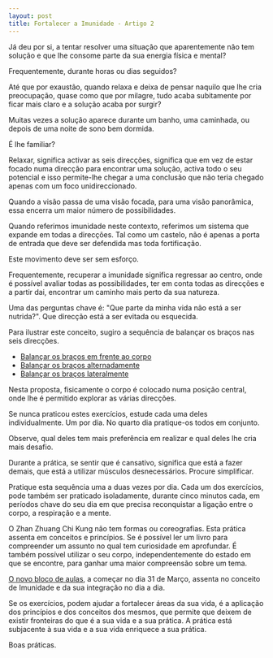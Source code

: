 ```yaml
---
layout: post
title: Fortalecer a Imunidade - Artigo 2
---
```

Já deu por si, a tentar resolver uma situação que aparentemente não tem solução e que lhe consome parte da sua energia física e mental? 

Frequentemente, durante horas ou dias seguidos?

Até que por exaustão, quando relaxa e deixa de pensar naquilo que lhe cria preocupação, quase como que por milagre, tudo acaba subitamente por ficar mais claro e a solução acaba por surgir?

Muitas vezes a solução aparece durante um banho, uma caminhada, ou depois de uma noite de sono bem dormida.

É lhe familiar?

Relaxar, significa activar as seis direcções, significa que em vez de estar focado numa direcção para encontrar uma solução, activa todo o seu potencial e isso permite-lhe chegar a uma conclusão que não teria chegado apenas com um foco unidireccionado.

Quando a visão passa de uma visão focada, para uma visão panorâmica, essa encerra um maior número de possibilidades.  

Quando referimos imunidade neste contexto, referimos um sistema que expande em todas a direcções. Tal como um castelo, não é apenas a porta de entrada que deve ser defendida mas toda fortificação. 

Este movimento deve ser sem esforço. 

Frequentemente, recuperar a imunidade significa regressar ao centro, onde é possível avaliar todas as possibilidades, ter em conta todas as direcções e a partir dai, encontrar um caminho mais perto da sua natureza.
 
Uma das perguntas chave é: "Que parte da minha vida não está a ser nutrida?". Que direcção está a ser evitada ou esquecida. 

Para ilustrar este conceito, sugiro a sequência de balançar os braços nas seis direcções.

+ [Balançar os braços em frente ao corpo](https://www.youtube.com/watch?v=KUEO_tr7-qY) 
+ [Balançar os braços alternadamente](https://www.youtube.com/watch?v=75Lt1O-rCLI)
+ [Balançar os braços lateralmente](https://www.youtube.com/watch?v=nIh3g4seT98)

Nesta proposta, fisicamente o corpo é colocado numa posição central, onde lhe é permitido explorar as várias direcções.

Se nunca praticou estes exercícios, estude cada uma deles individualmente. Um por dia. No quarto dia pratique-os todos em conjunto. 

Observe, qual deles tem mais preferência em realizar e qual deles lhe cria mais desafio. 

Durante a prática, se sentir que é cansativo, significa que está a fazer demais, que está a utilizar músculos desnecessários. Procure simplificar. 

Pratique esta sequência uma a duas vezes por dia. Cada um dos exercícios, pode também ser praticado isoladamente, durante cinco minutos cada, em períodos chave do seu dia em que precisa reconquistar a ligação entre o corpo, a respiração e a mente.  

O Zhan Zhuang Chi Kung não tem formas ou coreografias. Esta prática assenta em conceitos e princípios. Se é possível ler um livro para compreender um assunto no qual tem curiosidade em aprofundar. É também possível utilizar o seu corpo, independentemente do estado em que se encontre, para ganhar uma maior compreensão sobre um tema. 

[O novo bloco de aulas](http://lourencoazevedo.com/imunidade.html), a começar no dia 31 de Março, assenta no conceito de Imunidade e da sua integração no dia a dia. 

Se os exercícios, podem ajudar a fortalecer áreas da sua vida, é a aplicação dos princípios e dos conceitos dos mesmos, que permite que deixem de existir fronteiras do que é a sua vida e a sua prática. A prática está subjacente à sua vida e a sua vida enriquece a sua prática.  

Boas práticas.